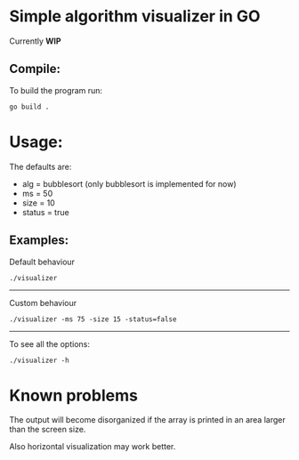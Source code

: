 # Simple algorithm visualizer in GO
Currently **WIP**

## Compile:
To build the program run:
```
go build .
```

# Usage:
The defaults are:
- alg = bubblesort (only bubblesort is implemented for now)
- ms = 50
- size = 10
- status = true

## Examples:
Default behaviour
```
./visualizer
```
--- 
Custom behaviour
```
./visualizer -ms 75 -size 15 -status=false
```
---
To see all the options:
```
./visualizer -h
```

# Known problems
The output will become disorganized if the array is printed in an area larger than the screen size.

Also horizontal visualization may work better.
